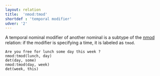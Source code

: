 ```yaml
---
layout: relation
title:  'nmod:tmod'
shortdef : 'temporal modifier'
udver: '2'
---
```


A temporal nominal modifier of another nominal is a subtype of the [nmod]() relation:
if the modifier is specifying a time, it is labeled as `tmod`.

~~~ sdparse
Are you free for lunch some day this week ?
nmod:tmod(lunch, day)
det(day, some)
nmod:tmod(day, week)
det(week, this)
~~~

<!-- Interlanguage links updated Út 9. května 2023, 20:04:22 CEST -->
